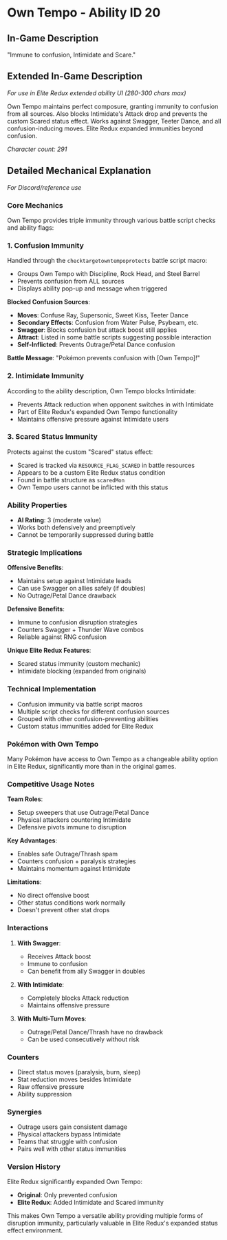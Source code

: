 # Own Tempo - Ability ID 20

## In-Game Description
"Immune to confusion, Intimidate and Scare."

## Extended In-Game Description
*For use in Elite Redux extended ability UI (280-300 chars max)*

Own Tempo maintains perfect composure, granting immunity to confusion from all sources. Also blocks Intimidate's Attack drop and prevents the custom Scared status effect. Works against Swagger, Teeter Dance, and all confusion-inducing moves. Elite Redux expanded immunities beyond confusion.

*Character count: 291*

## Detailed Mechanical Explanation
*For Discord/reference use*

### Core Mechanics
Own Tempo provides triple immunity through various battle script checks and ability flags:

### 1. Confusion Immunity

Handled through the `checktargetowntempoprotects` battle script macro:
- Groups Own Tempo with Discipline, Rock Head, and Steel Barrel
- Prevents confusion from ALL sources
- Displays ability pop-up and message when triggered

**Blocked Confusion Sources**:
- **Moves**: Confuse Ray, Supersonic, Sweet Kiss, Teeter Dance
- **Secondary Effects**: Confusion from Water Pulse, Psybeam, etc.
- **Swagger**: Blocks confusion but attack boost still applies
- **Attract**: Listed in some battle scripts suggesting possible interaction
- **Self-Inflicted**: Prevents Outrage/Petal Dance confusion

**Battle Message**: "Pokémon prevents confusion with [Own Tempo]!"

### 2. Intimidate Immunity

According to the ability description, Own Tempo blocks Intimidate:
- Prevents Attack reduction when opponent switches in with Intimidate
- Part of Elite Redux's expanded Own Tempo functionality
- Maintains offensive pressure against Intimidate users

### 3. Scared Status Immunity

Protects against the custom "Scared" status effect:
- Scared is tracked via `RESOURCE_FLAG_SCARED` in battle resources
- Appears to be a custom Elite Redux status condition
- Found in battle structure as `scaredMon`
- Own Tempo users cannot be inflicted with this status

### Ability Properties
- **AI Rating**: 3 (moderate value)
- Works both defensively and preemptively
- Cannot be temporarily suppressed during battle

### Strategic Implications

**Offensive Benefits**:
- Maintains setup against Intimidate leads
- Can use Swagger on allies safely (if doubles)
- No Outrage/Petal Dance drawback

**Defensive Benefits**:
- Immune to confusion disruption strategies
- Counters Swagger + Thunder Wave combos
- Reliable against RNG confusion

**Unique Elite Redux Features**:
- Scared status immunity (custom mechanic)
- Intimidate blocking (expanded from originals)

### Technical Implementation
- Confusion immunity via battle script macros
- Multiple script checks for different confusion sources
- Grouped with other confusion-preventing abilities
- Custom status immunities added for Elite Redux

### Pokémon with Own Tempo
Many Pokémon have access to Own Tempo as a changeable ability option in Elite Redux, significantly more than in the original games.

### Competitive Usage Notes

**Team Roles**:
- Setup sweepers that use Outrage/Petal Dance
- Physical attackers countering Intimidate
- Defensive pivots immune to disruption

**Key Advantages**:
- Enables safe Outrage/Thrash spam
- Counters confusion + paralysis strategies  
- Maintains momentum against Intimidate

**Limitations**:
- No direct offensive boost
- Other status conditions work normally
- Doesn't prevent other stat drops

### Interactions

1. **With Swagger**:
   - Receives Attack boost
   - Immune to confusion
   - Can benefit from ally Swagger in doubles

2. **With Intimidate**:
   - Completely blocks Attack reduction
   - Maintains offensive pressure

3. **With Multi-Turn Moves**:
   - Outrage/Petal Dance/Thrash have no drawback
   - Can be used consecutively without risk

### Counters
- Direct status moves (paralysis, burn, sleep)
- Stat reduction moves besides Intimidate
- Raw offensive pressure
- Ability suppression

### Synergies
- Outrage users gain consistent damage
- Physical attackers bypass Intimidate
- Teams that struggle with confusion
- Pairs well with other status immunities

### Version History
Elite Redux significantly expanded Own Tempo:
- **Original**: Only prevented confusion
- **Elite Redux**: Added Intimidate and Scared immunity

This makes Own Tempo a versatile ability providing multiple forms of disruption immunity, particularly valuable in Elite Redux's expanded status effect environment.
